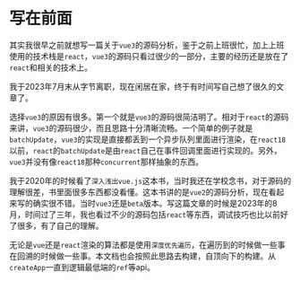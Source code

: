 # 写在前面

其实我很早之前就想写一篇关于`vue3`的源码分析，鉴于之前上班很忙，加上上班使用的技术栈是`react`，`vue3`的源码只看过很少的一部分，主要的经历还是放在了`react`和相关的技术上。

我于2023年7月末从字节离职，现在闲居在家，终于有时间写自己想了很久的文章了。

选择`vue3`的原因有很多。第一个就是`vue3`的源码很简洁明了。相对于`react`的源码来讲，`vue3`的源码很少，而且思路十分清晰流畅。一个简单的例子就是`batchUpdate`，`vue3`的实现是直接都丢到一个异步队列里面进行渲染，在`react18`以前，`react`的`batchUpdate`是由`react`自己在事件回调里面进行实现的。另外，`vue3`并没有像`react18`那种`concurrent`那样抽象的东西。

我于2020年的时候看了`深入浅出vue.js`这本书，当时我还在学校念书，对于源码的理解很差，书里面很多东西都没看懂。这本书讲的是`vue2`的源码分析，现在看起来写的确实很不错。当时`vue3`还是`beta`版本。写这篇文章的时候是2023年的8月，时间过了三年，我也看过不少的源码包括`react`等东西，调试技巧也比以前好了很多，有了自己的理解。

无论是`vue`还是`react`渲染的算法都是使用`深度优先遍历`，在遍历到的时候做一些事在回溯的时候做一些事。本文档也会按照此思路去构建，自顶向下的构建。从`createApp`一直到逻辑最低端的`ref`等api。
